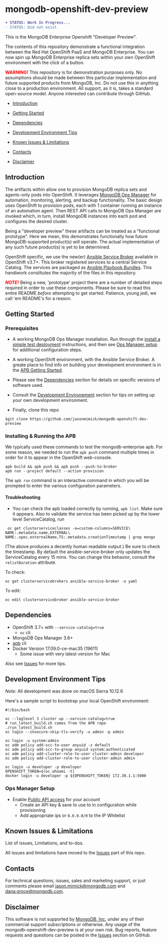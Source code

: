 mongodb-openshift-dev-preview
=============================

```diff
+ STATUS: Work In Progress...
- STATUS: Did not exist
```

This is the MongoDB Enterprise Openshift "Developer Preview".

The contents of this repository demonstrate a functional integration
between the Red Hat OpenShift PaaS and MongoDB Enterprise.
You can now spin up MongoDB Enterprise replica sets within
your own OpenShift environment with the click of
a button.

<span style='color:red'>**WARNING!**</span> This repository is
for demonstration purposes only.
No assumptions should be made between this particular implementation
and future supported products from MongoDB, Inc. Do not use this in
anything close to a production environment. All support, as it is, takes
a standard open-source model. Anyone interested can contribute
through GitHub.

* [Introduction](#intro)

* [Getting Started](#gs)

* [Dependencies](#depends)

* [Development Environment Tips](#devenvtips)

* [Known Issues & Limitations](#issues)

* [Contacts](#contact)

* [Disclaimer](#disclaim)

Introduction <a id="intro"></a>
-------------------------------

The artifacts within allow one to provision
MongoDB replica sets and agents-only pods into
OpenShift. It leverages
[MongoDB Ops Manager](https://www.mongodb.com/products/ops-manager)
for automation, monitoring, alerting, and backup functionality.
The basic design uses OpenShift to provision pods, each with 1
container running an instance of an automation agent.
Then REST API calls to MongoDB Ops Manager are invoked which,
in turn, install MongoDB instances into each pod and configures
the desired cluster.

Being a "developer preview" these artifacts can be treated as a
"functional prototype". Here we mean, this demonstrates
functionally how future MongoDB-supported product(s) will
operate. The actual implementation of any such future product(s)
is yet to be determined.

OpenShift specific, we use the new(er)
[Ansible Service Broker](https://github.com/openshift/ansible-service-broker)
available in OpenShift v3.7+. This broker registered services
to a central Service Catalog. The services are packaged as
[Ansible Playbook Bundles](https://github.com/ansibleplaybookbundle).
 This handiwork constitutes the majority
of the files in this repository.

<span style='color:red'>**_NOTE!_**</span> Being a new,
'prototype' project there are a number of detailed
steps required in order to use these components. Please be sure to
read this entire README _before_ attempting to get started.
Patience, young jedi, we call 'em README's for a reason.

Getting Started <a id="gs"></a>
-------------------------------

### Prerequisites

* A working MongoDB Ops Manager installation. Run through the
[install a simple test deployment](https://docs.opsmanager.mongodb.com/current/tutorial/install-simple-test-deployment/) instructions, and then see
[Ops Manager setup](#om-setup) for additional configuration steps.

* A working OpenShift environment, with the Ansible Service Broker.
A greate place to find info on building your development
environment is in the [APB Getting Started](https://github.com/ansibleplaybookbundle/ansible-playbook-bundle/blob/master/docs/getting_started.md).

* Please see the [Dependencies](#depends) section for
details on specific versions of software used.

* Consult the [Development Environement](#devenvtips)
section for tips on setting up your own
development environment.

* Finally, clone this repo

```
$git clone https://github.com/jasonmimick/mongodb-openshift-dev-preview
```

### Installing & Running the APB

We typically used these commands to test
the mongodb-enterprise apb. For some reason,
we needed to run the `apb push` command multiple
times in order for it to appear in the
OpenShift web-console.

```
apb build && apb push && apb push --push-to-broker
apb run --project default --action provision
```

The `apb run` command is an interactive command
in which you will be prompted to enter the
various configuration parameters.

#### Troubleshooting

* You can check the apb loaded correctly by running,
`apb list`. Make sure it appears. Also to validate
the service has been picked up by the lower
level ServiceCatalog, run

```
 oc get clusterserviceclasses -o=custom-columns=SERVICE\ NAME:.metadata.name,EXTERNAL\ NAME:.spec.externalName,TS:.metadata.creationTimestamp | grep mongo
 ```

 (The above produces a decently human readable output.) Be sure to check the timestamp. By default
 the ansible-service-broker only updates the
 ServiceCatalog every 15 mins. You can change
 this behavior, consult the `relistDuration`
 attribute.

To check:
 ```
 oc get clusterservicebrokers ansible-service-broker -o yaml
 ```

 To edit:
 ```
 oc edit clusterservicebroker ansible-service-broker
 ```

Dependencies<a id="depends"></a>
--------------------------------

* OpenShift 3.7+ with
`--service-catalog=true`
  * `oc` cli
* MongoDB Ops Manager 3.6+
* [apb](https://github.com/ansibleplaybookbundle/ansible-playbook-bundle) cli
* Docker Version 17.09.0-ce-mac35 (19611)
    * Some issue with very latest version for Mac

Also see [Issues](/issues?state=open) for more tips.


Development Environment Tips<a id="devenvtips"></a>
---------------------------------------------------

*Note:* All development was done on macOS Sierra 10.12.6

Here's a sample script to bootstrap your
local OpenShift environment:

```
#!/bin/bash

oc --loglevel 3 cluster up --service-catalog=true
# run_latest_build.sh comes from the APB repo
./run_latest_build.sh
oc login --insecure-skip-tls-verify -u admin -p admin

oc login -u system:admin
oc adm policy add-scc-to-user anyuid -z default
oc adm policy add-scc-to-group anyuid system:authenticated
oc adm policy add-cluster-role-to-user cluster-admin developer
oc adm policy add-cluster-role-to-user cluster-admin admin

oc login -u developer -p developer
OPENSHIFT_TOKEN=$(oc whoami -t)
docker login -u developer -p ${OPENSHIFT_TOKEN} 172.30.1.1:5000
```

### Ops Manager Setup<a id="om-set"></a>

* Enable
[Public API access](https://docs.opsmanager.mongodb.com/current/tutorial/configure-public-api-access/)
for your account
  * Create an API key & save to use to in configuration while provisioning
  * Add appropriate ips or `0.0.0.0/0` to the IP Whitelist

Known Issues & Limitations<a id="issues"></a>
---------------------------------------------

List of issues, Limitations, and to-dos.

All issues and limitations have moved to the
[Issues](/issues?state=open) part of this repo.

Contacts <a id="contact"></a>
-----------------------------

For technical questions, issues, sales and marketing support,
or just comments please email
[jason.mimick@mongodb.com](mailto://jason.mimick@mongodb.com) and
[dana.groce@mongodb.com](mailto://dana.groce@mongodb.com).


Disclaimer<a id="disclaim"></a>
-------------------------------

This software is not supported by [MongoDB, Inc.](http://mongodb.com)
under any of their commercial support subscriptions or otherwise.
Any usage of the mongodb-openshift-dev-preview is at your own risk.
Bug reports, feature requests and questions can be posted in the
[Issues](/issues?state=open) section on GitHub.
